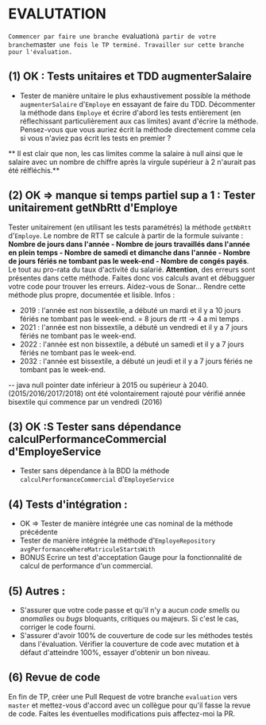 # EVALUTATION
   `Commencer par faire une branche `evaluation` à partir de votre branche `master` une fois le TP terminé. Travailler sur cette branche pour l'évaluation.`

## (1) OK : Tests unitaires et TDD augmenterSalaire

- Tester de manière unitaire le plus exhaustivement possible la méthode `augmenterSalaire` d'`Employe` en essayant de faire du TDD. Décommenter la méthode dans `Employe` et écrire d'abord les tests entièrement (en réflechissant particulièrement aux cas limites) avant d'écrire la méthode. Pensez-vous que vous auriez écrit la méthode directement comme cela si vous n'aviez pas écrit les tests en premier ?

** Il est clair que non, les cas limites comme la salaire à null ainsi que le salaire avec un nombre de chiffre après la virgule supérieur à 2 n'aurait pas été rélfléchis.**

## (2) OK => manque si temps partiel sup a 1 : Tester unitairement getNbRtt d'Employe
Tester unitairement (en utilisant les tests paramétrés) la méthode `getNbRtt` d'`Employe`. Le nombre de RTT se calcule à partir de la formule suivante : **Nombre de jours dans l'année - Nombre de jours travaillés dans l'année en plein temps - Nombre de samedi et dimanche dans l'année - Nombre de jours fériés ne tombant pas le week-end - Nombre de congés payés**. Le tout au pro-rata du taux d'activité du salarié. **Attention**, des erreurs sont présentes dans cette méthode. Faites donc vos calculs avant et débugguer votre code pour trouver les erreurs. Aidez-vous de Sonar... Rendre cette méthode plus propre, documentée et lisible.
Infos : 
  - 2019 : l'année est non bissextile, a débuté un mardi et il y a 10 jours fériés ne tombant pas le week-end. = 8 jours de rtt -> 4 a mi temps .
  - 2021 : l'année est non bissextile, a débuté un vendredi et il y a 7 jours fériés ne tombant pas le week-end. 
  - 2022 : l'année est non bissextile, a débuté un samedi et il y a 7 jours fériés ne tombant pas le week-end.
  - 2032 : l'année est bissextile, a débuté un jeudi et il y a 7 jours fériés ne tombant pas le week-end.

-- java null pointer date inférieur à 2015 ou supérieur à 2040.  (2015/2016/2017/2018) ont été volontairement rajouté pour vérifié année bisextile qui commence par un vendredi (2016)

## (3) OK :S Tester sans dépendance calculPerformanceCommercial d'EmployeService
- Tester sans dépendance à la BDD la méthode `calculPerformanceCommercial` d'`EmployeService`

## (4) Tests d'intégration :

- OK => Tester de manière intégrée une cas nominal de la méthode précédente
- Tester de manière intégrée la méthode d'`EmployeRepository` `avgPerformanceWhereMatriculeStartsWith`
- BONUS Ecrire un test d'acceptation Gauge pour la fonctionnalité de calcul de performance d'un commercial.

## (5) Autres :

- S'assurer que votre code passe et qu'il n'y a aucun *code smells* ou *anomalies* ou *bugs* bloquants, critiques ou majeurs. Si c'est le cas, corriger le code fourni.
- S'assurer d'avoir 100% de couverture de code sur les méthodes testés dans l'évaluation. Vérifier la couverture de code avec mutation et à défaut d'atteindre 100%, essayer d'obtenir un bon niveau.

## (6) Revue de code

En fin de TP, créer une Pull Request de votre branche `evaluation` vers `master` et mettez-vous d'accord avec un collègue pour qu'il fasse la revue de code. Faites les éventuelles modifications puis affectez-moi la PR.
